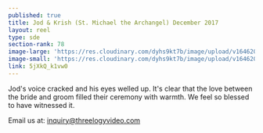```yaml
---
published: true
title: Jod & Krish (St. Michael the Archangel) December 2017
layout: reel
type: sde
section-rank: 78
image-large: 'https://res.cloudinary.com/dyhs9kt7b/image/upload/v1646208109/Jod.jpg'
image-small: 'https://res.cloudinary.com/dyhs9kt7b/image/upload/v1646208109/Jod.jpg'
link: 5jXkQ_k1vw0
---
```

Jod's voice cracked and his eyes welled up. It's clear that the love between the bride and groom filled their ceremony with warmth. We feel so blessed to have witnessed it.

Email us at: inquiry@threelogyvideo.com
